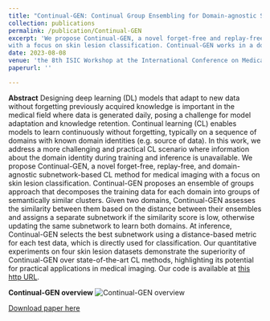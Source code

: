 ```yaml
---
title: "Continual-GEN: Continual Group Ensembling for Domain-agnostic Skin Lesion Classification"
collection: publications
permalink: /publication/Continual-GEN
excerpt: 'We propose Continual-GEN, a novel forget-free and replay-free subnetwork-based CL method for medical imaging 
with a focus on skin lesion classification. Continual-GEN works in a domain-agnostic setting, where information about domain identity during training or at inference is unavailable.'
date: 2023-08-08
venue: 'the 8th ISIC Workshop at the International Conference on Medical Image Computing and Computer Assisted Intervention (MICCAI)'
paperurl: ''

---
```

**Abstract**
Designing deep learning (DL) models that adapt to new data without forgetting previously acquired knowledge is important in the medical field where data is generated daily, posing a challenge for model adaptation and knowledge retention. Continual learning (CL) enables models to learn continuously without forgetting, typically on a sequence of domains with known domain identities (e.g. source of data). In this work, we address a more challenging and practical CL scenario where information about the domain identity during training and inference is unavailable. We propose Continual-GEN, a novel forget-free, replay-free, and domain-agnostic subnetwork-based CL method for medical imaging with a focus on skin lesion classification. Continual-GEN proposes an ensemble of groups approach that decomposes the training data for each domain into groups of semantically similar clusters. Given two domains, Continual-GEN assesses the similarity between them based on the distance
between their ensembles and assigns a separate subnetwork if the similarity score is low, otherwise updating the same subnetwork to learn both domains. At inference, Continual-GEN selects the best subnetwork using a distance-based metric for each test data, which is directly used for classification. Our quantitative experiments on four skin lesion datasets
demonstrate the superiority of Continual-GEN over state-of-the-art CL methods, highlighting its potential for practical applications in medical imaging. Our code is available at [this http URL](https://github.com/nourhanb/Continual-GEN).

**Continual-GEN overview**
![Continual-GEN overview](http://nourhanb.github.io/images/Continual-GEN_block.jpg)

[Download paper here](http://nourhanb.github.io/files/_Camera__ISICW_2023___Domain_agnostic_CL_for_Skin___Nour.pdf)
